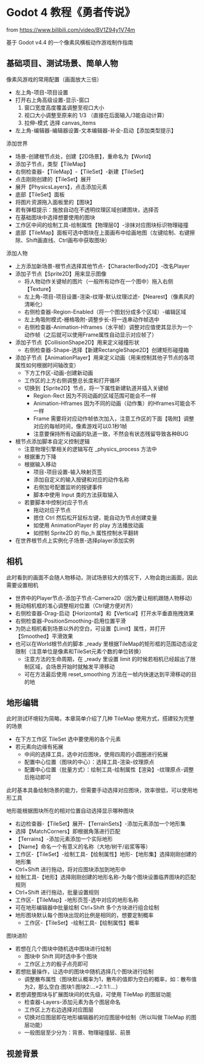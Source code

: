 # Godot 4 教程《勇者传说》

from https://www.bilibili.com/video/BV1Z94y1V74m

基于 Godot v4.4 的一个像素风横板动作游戏制作指南

## 基础项目、测试场景、简单人物

像素风游戏的常用配置（画面放大三倍）

- 左上角-项目-项目设置
- 打开右上角高级设置-显示-窗口
  1. 窗口宽度高度覆盖调整至视口大小
  1. 视口大小调整至原来的 1/3 （直接在后面输入/3能自动计算）
  1. 拉伸-模式 选择 canvas_items
- 左上角-编辑器-编辑器设置-文本编辑器-补全-启动【添加类型提示】

添加世界

- 场景-创建根节点处，创建【2D场景】，重命名为【World】
- 添加子节点，类型【TileMap】
- 右侧检查器-【TileMap】-【TileSet】-新建【TileSet】
- 点击刚刚创建的【TileSet】展开
- 展开【PhysicsLayers】，点击添加元素
- 底部【TileSet】面板
- 将图片资源拖入面板里的【图块】
- 若有弹框提示：施放自动在不透明纹理区域创建图块，选择否
- 在基础图块中选择想要使用的图块
- 工作区中间的绘制工具-绘制属性【物理层0】-涂抹对应图块标识物理碰撞
- 底部【TileMap】面板可选中图块在上面画布中绘画地图（左键绘制、右键擦除、Shift画直线、Ctrl画布中获取图块）

添加人物

- 上方添加新场景-根节点选择其他节点-【CharacterBody2D】-改名Player
- 添加子节点【Sprite2D】用来显示图像
  - 将人物动作关键帧的图片（一般所有动作在一个图中）拖入右侧【Texture】
  - 左上角-项目-项目设置-渲染-纹理-默认纹理过滤-【Nearest】（像素风的清晰化）
  - 右侧检查器-Region-Enabled（将一个图划分成多个区域）-编辑区域
  - 左上角吸附模式-栅格吸附-调整步长-将一连串动作帧选中
  - 右侧检查器-Animation-Hframes（水平帧）调整对应值使其显示为一个动作帧（之后就可以使用Frame属性自动显示对应帧了）
- 添加子节点【CollisionShape2D】用来定义碰撞形状
  - 右侧检查器-Shape-选择【新建RectangleShape2D】创建矩形碰撞箱
- 添加子节点【AnimationPlayer】用来定义动画（用来控制其他子节点的各项属性如何根据时间轴改变）
  - 下方工作区-动画-创建新动画
  - 工作区的上方右侧调整总长度和打开循环
  - 切换到【Sprite2D】节点，将一下属性新建轨道并插入关键帧
    - Region-Rect 因为不同动画的区域范围可能会不一样
    - Animation-Hframes 因为不同的动画（动作集）的Hframes可能会不一样
    - Frame 需要将对应动作帧依次加入，注意工作区的下面【吸附】调整对应的每帧时间，像素游戏可以0.1秒1帧
    - 注意要保持所有动画的轨道一致，不然会有状态残留导致各种BUG
- 根节点添加脚本自定义控制逻辑
  - 注意物理引擎相关的逻辑写在 _physics_process 方法中
  - 根据重力下降
  - 根据输入移动 
    - 项目-项目设置-输入映射页签
    - 添加自定义的输入按键和对应的动作名称
    - 右侧加号配置监听的按键事件
    - 脚本中使用 Input 类的方法获取输入
  - 若要脚本中控制对应子节点
    - 拖动对应子节点
    - 摁住 Ctrl 然后松开鼠标左键，能自动为节点创建变量
    - 如使用 AnimationPlayer 的 play 方法播放动画
    - 如控制 Sprite2D 的 flip_h 属性控制水平翻转
- 在世界根节点上实例化子场景-选择player添加实例

## 相机

此时看到的画面不会随人物移动，测试场景较大的情况下，人物会跑出画面，因此需要设置相机

- 世界中的Player节点-添加子节点-Camera2D（因为要让相机跟随人物移动）
- 拖动相机框的准心调整相对位置（Ctrl键方便对齐）
- 右侧检查器-Drag-启动【Horizontal】和【Vertical】打开水平垂直拖拽效果
- 右侧检查器-PositionSmoothing-启用位置平滑
- 为防止相机看到场景以外的空白，可设置【Limit】属性，并打开【Smoothed】平滑效果
- 也可以在World根节点的脚本 _ready 里根据TileMap的矩形框的范围动态设定限制（注意单位是像素和TileSet元素个数的单位转换）
  - 注意方法的生命周期，在 _ready 里设置 limit 的时候若相机已经超出了限制区域，会场景开始时就触发平滑移动
  - 可在方法最后使用 reset_smoothing 方法在一帧内快速达到平滑移动的目的地

## 地形编辑

此时测试环境较为简略，本章简单介绍了几种 TileMap 使用方式，搭建较为完整的场景

- 在下方工作区 TileSet 选中要使用的各个元素
- 若元素向边缘有拓展
  - 中间的选择工具，选中对应图块，使用四周的小圆圈进行拓展
  - 配置中心位置（图块的中心）：选择工具-渲染-纹理原点
  - 配置中心位置（批量方式）：绘制工具-绘制属性【渲染】-纹理原点-调整后拖动即可

此时基本具备绘制场景的能力，但需要手动选择对应图块，效率很低，可以使用地形工具

地形能根据图块所在的相对位置自动选择显示哪种图块

- 右边检查器-【TileSet】展开-【TerrainSets】-添加元素添加一个地形集
- 选择【MatchCorners】即根据角落进行匹配
- 【Terrains】-添加元素添加一个实际地形
- 【Name】命名一个有意义的名称（大地/树干/岩浆等等）
- 工作区-【TileSet】-绘制工具-【绘制属性】地形-【地形集】选择刚刚创建的地形集
- Ctrl+Shift 进行拖动，将对应图块添加到地形中
- 绘制工具-【地形】选择刚刚创建的地形名称-为每个图块设置临界图块的匹配规则
- Ctrl+Shift 进行拖动，批量设置规则
- 工作区-【TileMap】-地形页签-选中对应的地形名称
- 可在地形编辑器中批量绘制 Ctrl+Shift 多个方块进行组合绘制
- 地形图块默认每个图块出现的比例是相同的，想要定制概率
  - 工作区-【TileSet】-绘制工具-【绘制属性】概率

图块进阶

- 若想在几个图块中随机选中图块进行绘制
  - 图块中 Shift 同时选中多个图块
  - 工作区上方的骰子点亮即可
- 若想批量操作，让选中的图块中随机选择几个图块进行绘制
  - 调整散布属性（图块默认概率为1，散布的值即为空白的概率，如：散布值为2，那么空白:图块1:图块2:...=2:1:1:...）
- 若想调整图块与扩展图块间的优先级，可使用 TileMap 的图层功能
  - 检查器-Layers-添加元素为各个图层命名
  - 工作区上方右边选择对应图层
  - 切换对应图层即在地形编辑器的对应图层中绘制（所以叫做 TileMap 的图层功能）
  - 一般图层至少分为：背景、物理碰撞层、前景

## 视差背景

